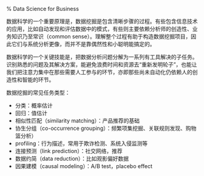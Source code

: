 % Data Science for Business

数据科学的一个重要原理是，数据挖掘是包含清晰步骤的过程。有些包含信息技术的应用，比如自动发现和评估数据中的模式，有些则主要依赖分析师的创造性、业务知识乃至常识（common sense）。理解整个过程有助于构造数据挖掘项目，因此它们与系统分析更像，而并不是靠偶然性和小聪明能搞定的。数据科学的一个关键技能是，把数据分析问题分解为一系列有工具解决的子任务。识别熟悉的问题及其解决方案，能避免浪费时间和资源去“重新发明轮子”，也能让我们把注意力集中在那些需要人工参与的环节，亦即那些尚未自动化仍依赖人的创造性和智能的环节。

数据挖掘的常见任务类型：

- 分类：概率估计
- 回归：值估计
- 相似性匹配（similarity matching）：产品推荐的基础
- 协生分组（co-occurrence grouping）：频繁项集挖掘、关联规则发现、购物篮分析）
- profiling：行为描述，常用于欺诈检测、系统入侵监测等
- 连接预测（link prediction）：社交网络，推荐
- 数据约简（data reduction）：比如观影偏好数据
- 因果建模（causal modeling）：A/B test，placebo effect
